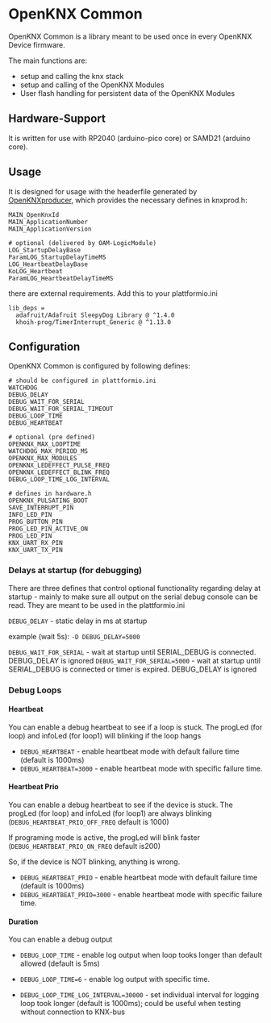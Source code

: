 # OpenKNX Common

OpenKNX Common is a library meant to be used once in every OpenKNX Device firmware.

The main functions are:
- setup and calling the knx stack
- setup and calling of the OpenKNX Modules
- User flash handling for persistent data of the OpenKNX Modules

## Hardware-Support

It is written for use with RP2040 (arduino-pico core) or SAMD21 (arduino core).

## Usage

It is designed for usage with the headerfile generated by [OpenKNXproducer](https://github.com/OpenKNX/OpenKNXproducer), which provides the necessary defines in knxprod.h:
```
MAIN_OpenKnxId
MAIN_ApplicationNumber
MAIN_ApplicationVersion

# optional (delivered by OAM-LogicModule)
LOG_StartupDelayBase
ParamLOG_StartupDelayTimeMS
LOG_HeartbeatDelayBase
KoLOG_Heartbeat
ParamLOG_HeartbeatDelayTimeMS
```

there are external requirements. Add this to your plattformio.ini 
```
lib_deps = 
  adafruit/Adafruit SleepyDog Library @ ^1.4.0
  khoih-prog/TimerInterrupt_Generic @ ^1.13.0
```

## Configuration
OpenKNX Common is configured by following defines:

```
# should be configured in plattformio.ini
WATCHDOG
DEBUG_DELAY
DEBUG_WAIT_FOR_SERIAL
DEBUG_WAIT_FOR_SERIAL_TIMEOUT
DEBUG_LOOP_TIME
DEBUG_HEARTBEAT

# optional (pre defined)
OPENKNX_MAX_LOOPTIME
WATCHDOG_MAX_PERIOD_MS
OPENKNX_MAX_MODULES
OPENKNX_LEDEFFECT_PULSE_FREQ
OPENKNX_LEDEFFECT_BLINK_FREQ
DEBUG_LOOP_TIME_LOG_INTERVAL

# defines in hardware.h
OPENKNX_PULSATING_BOOT
SAVE_INTERRUPT_PIN
INFO_LED_PIN
PROG_BUTTON_PIN
PROG_LED_PIN_ACTIVE_ON
PROG_LED_PIN
KNX_UART_RX_PIN
KNX_UART_TX_PIN
```

### Delays at startup (for debugging)

There are three defines that control optional functionality regarding delay at startup - mainly to make sure all output on the serial debug console can be read. They are meant to be used in the plattformio.ini

`DEBUG_DELAY` - static delay in ms at startup

example (wait 5s): `-D DEBUG_DELAY=5000`


`DEBUG_WAIT_FOR_SERIAL` - wait at startup until SERIAL_DEBUG is connected. DEBUG_DELAY is ignored
`DEBUG_WAIT_FOR_SERIAL=5000` - wait at startup until SERIAL_DEBUG is connected or timer is expired. DEBUG_DELAY is ignored

### Debug Loops

#### Heartbeat
You can enable a debug heartbeat to see if a loop is stuck. The progLed (for loop) and infoLed (for loop1) will blinking if the loop hangs

* `DEBUG_HEARTBEAT` - enable heartbeat mode with default failure time (default is 1000ms)
* `DEBUG_HEARTBEAT=3000` - enable heartbeat mode with specific failure time.

#### Heartbeat Prio
You can enable a debug heartbeat to see if the device is stuck. The progLed (for loop) and infoLed (for loop1) are always blinking (`DEBUG_HEARTBEAT_PRIO_OFF_FREQ` default is 1000)

If programing mode is active, the progLed will blink faster (`DEBUG_HEARTBEAT_PRIO_ON_FREQ` default is200)

So, if the device is NOT blinking, anything is wrong.

* `DEBUG_HEARTBEAT_PRIO` - enable heartbeat mode with default failure time (default is 1000ms)
* `DEBUG_HEARTBEAT_PRIO=3000` - enable heartbeat mode with specific failure time.

#### Duration
You can enable a debug output
* `DEBUG_LOOP_TIME` - enable log output when loop tooks longer than default allowed (default is 5ms)
* `DEBUG_LOOP_TIME=6` - enable log output with specific time.

* `DEBUG_LOOP_TIME_LOG_INTERVAL=30000` - set individual interval for logging loop took longer (default is 1000ms); could be useful when testing without connection to KNX-bus  

